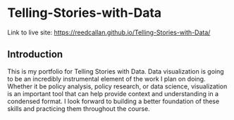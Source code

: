 # Telling-Stories-with-Data

Link to live site: https://reedcallan.github.io/Telling-Stories-with-Data/
## Introduction
This is my portfolio for Telling Stories with Data.
Data visualization is going to be an incredibly instrumental element of the work I plan on doing. Whether it be policy analysis, policy research, or data science, visualization is an important tool that can help provide context and understanding in a condensed format. I look forward to building a better foundation of these skills and practicing them throughout the course.
